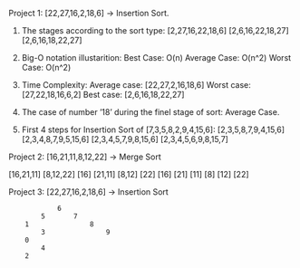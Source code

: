 Project 1: [22,27,16,2,18,6] -> Insertion Sort.

1.	The stages according to the sort type:
[2,27,16,22,18,6]
[2,6,16,22,18,27]
[2,6,16,18,22,27]

2.	Big-O notation illustarition: 
Best Case: O(n)
Average Case: O(n^2)
Worst Case: O(n^2)

3.	Time Complexity: 
Average case: [22,27,2,16,18,6]
Worst case:  [27,22,18,16,6,2]
Best case:    [2,6,16,18,22,27]

4.	The case of number ’18’ during the finel stage of sort: Average Case.

5.	First 4 steps for Insertion Sort of [7,3,5,8,2,9,4,15,6]:
[2,3,5,8,7,9,4,15,6]
[2,3,4,8,7,9,5,15,6]
[2,3,4,5,7,9,8,15,6]
[2,3,4,5,6,9,8,15,7]

Project 2: [16,21,11,8,12,22] -> Merge Sort

[16,21,11]  [8,12,22]
[16] [21,11]   [8,12] [22]
[16] [21] [11]   [8] [12] [22]

Project 3: [22,27,16,2,18,6] -> Insertion Sort

				6
			5		7
		1				8
			3				9
		0	
			4
		2		
